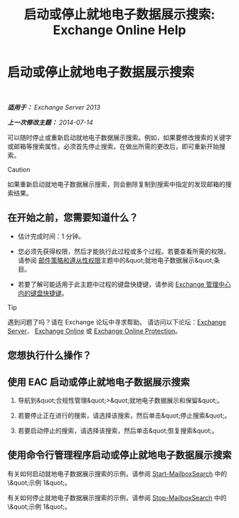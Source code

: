 ﻿---
title: '启动或停止就地电子数据展示搜索: Exchange Online Help'
TOCTitle: 启动或停止就地电子数据展示搜索
ms:assetid: 0d546763-4bf5-4523-91f4-d181b7ee4ac2
ms:mtpsurl: https://technet.microsoft.com/zh-cn/library/Dd335090(v=EXCHG.150)
ms:contentKeyID: 50489985
ms.date: 05/23/2018
mtps_version: v=EXCHG.150
ms.translationtype: MT
---

# 启动或停止就地电子数据展示搜索

 

_**适用于：** Exchange Server 2013_

_**上一次修改主题：** 2014-07-14_

可以随时停止或重新启动就地电子数据展示搜索。例如，如果要修改搜索的关键字或邮箱等搜索属性，必须首先停止搜索。在做出所需的更改后，即可重新开始搜索。

> [!CAUTION]
> 如果重新启动就地电子数据展示搜索，则会删除复制到搜索中指定的发现邮箱的搜索结果。


## 在开始之前，您需要知道什么？

  - 估计完成时间：1 分钟。

  - 您必须先获得权限，然后才能执行此过程或多个过程。若要查看所需的权限，请参阅 [邮件策略和遵从性权限](messaging-policy-and-compliance-permissions-exchange-2013-help.md)主题中的\&quot;就地电子数据展示\&quot;条目。

  - 若要了解可能适用于此主题中过程的键盘快捷键，请参阅 [Exchange 管理中心内的键盘快捷键](keyboard-shortcuts-in-the-exchange-admin-center-exchange-online-protection-help.md)。

> [!tip]
> 遇到问题了吗？请在 Exchange 论坛中寻求帮助。 请访问以下论坛：<a href="https://go.microsoft.com/fwlink/p/?linkid=60612">Exchange Server</a>、 <a href="https://go.microsoft.com/fwlink/p/?linkid=267542">Exchange Online</a> 或 <a href="https://go.microsoft.com/fwlink/p/?linkid=285351">Exchange Online Protection</a>。


## 您想执行什么操作？

## 使用 EAC 启动或停止就地电子数据展示搜索

1.  导航到\&quot;合规性管理\&quot;\>\&quot;就地电子数据展示和保留\&quot;。

2.  若要停止正在进行的搜索，请选择该搜索，然后单击\&quot;停止搜索\&quot;。

3.  若要启动停止的搜索，请选择该搜索，然后单击\&quot;恢复搜索\&quot;。

## 使用命令行管理程序启动或停止就地电子数据展示搜索

有关如何启动就地电子数据展示搜索的示例，请参阅 [Start-MailboxSearch](https://technet.microsoft.com/zh-cn/library/dd351245\(v=exchg.150\)) 中的\&quot;示例 1\&quot;。

有关如何停止就地电子数据展示搜索的示例，请参阅 [Stop-MailboxSearch](https://technet.microsoft.com/zh-cn/library/dd351075\(v=exchg.150\)) 中的\&quot;示例 1\&quot;。

